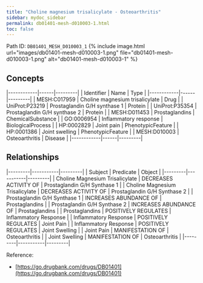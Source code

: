 ```yaml
---
title: "Choline magnesium trisalicylate - Osteoarthritis"
sidebar: mydoc_sidebar
permalink: db01401-mesh-d010003-1.html
toc: false 
---
```



Path ID: `DB01401_MESH_D010003_1`
{% include image.html url="images/db01401-mesh-d010003-1.png" file="db01401-mesh-d010003-1.png" alt="db01401-mesh-d010003-1" %}

## Concepts

|------------|------|---------|
| Identifier | Name | Type    |
|------------|------|---------|
| MESH:C017959 | Choline magnesium trisalicylate | Drug |
| UniProt:P23219 | Prostaglandin G/H synthase 1 | Protein |
| UniProt:P35354 | Prostaglandin G/H synthase 2 | Protein |
| MESH:D011453 | Prostaglandins | ChemicalSubstance |
| GO:0006954 | Inflammatory response | BiologicalProcess |
| HP:0002829 | Joint pain | PhenotypicFeature |
| HP:0001386 | Joint swelling | PhenotypicFeature |
| MESH:D010003 | Osteoarthritis | Disease |
|------------|------|---------|

## Relationships

|---------|-----------|---------|
| Subject | Predicate | Object  |
|---------|-----------|---------|
| Choline Magnesium Trisalicylate | DECREASES ACTIVITY OF | Prostaglandin G/H Synthase 1 |
| Choline Magnesium Trisalicylate | DECREASES ACTIVITY OF | Prostaglandin G/H Synthase 2 |
| Prostaglandin G/H Synthase 1 | INCREASES ABUNDANCE OF | Prostaglandins |
| Prostaglandin G/H Synthase 2 | INCREASES ABUNDANCE OF | Prostaglandins |
| Prostaglandins | POSITIVELY REGULATES | Inflammatory Response |
| Inflammatory Response | POSITIVELY REGULATES | Joint Pain |
| Inflammatory Response | POSITIVELY REGULATES | Joint Swelling |
| Joint Pain | MANIFESTATION OF | Osteoarthritis |
| Joint Swelling | MANIFESTATION OF | Osteoarthritis |
|---------|-----------|---------|

Reference: 
  - [https://go.drugbank.com/drugs/DB01401](https://go.drugbank.com/drugs/DB01401)
